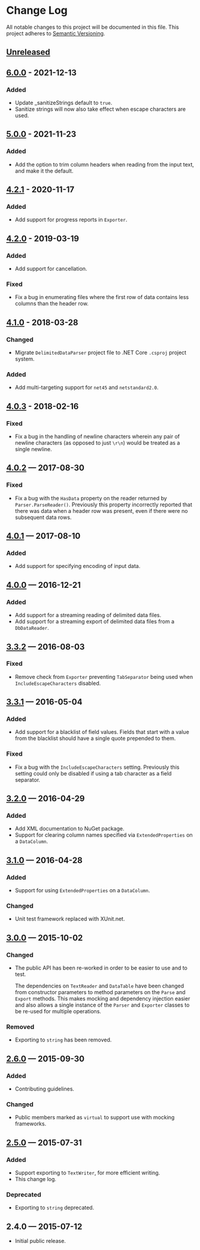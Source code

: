 # Change Log
	
All notable changes to this project will be documented in this file.
This project adheres to [Semantic Versioning](http://semver.org/).

## [Unreleased][unreleased]

## [6.0.0] - 2021-12-13

### Added

- Update _sanitizeStrings default to `true`.
- Sanitize strings will now also take effect when escape characters are used.

## [5.0.0] - 2021-11-23

### Added

- Add the option to trim column headers when reading from the input text, and make it the default.

## [4.2.1] - 2020-11-17

### Added

- Add support for progress reports in `Exporter`.

## [4.2.0] - 2019-03-19

### Added

- Add support for cancellation.

### Fixed

- Fix a bug in enumerating files where the first row of data contains less
  columns than the header row.

## [4.1.0] - 2018-03-28

### Changed

- Migrate `DelimitedDataParser` project file to .NET Core `.csproj` project system.

### Added

- Add multi-targeting support for `net45` and `netstandard2.0`.

## [4.0.3] - 2018-02-16

### Fixed

- Fix a bug in the handling of newline characters wherein any pair of newline characters
  (as opposed to just `\r\n`) would be treated as a single newline.

## [4.0.2] — 2017-08-30

### Fixed

- Fix a bug with the `HasData` property on the reader returned by
  `Parser.ParseReader()`. Previously this property incorrectly reported that
  there was data when a header row was present, even if there were no
  subsequent data rows.

## [4.0.1] — 2017-08-10

### Added

- Add support for specifying encoding of input data.

## [4.0.0] — 2016-12-21

### Added

- Add support for a streaming reading of delimited data files.
- Add support for a streaming export of delimited data files from a `DbDataReader`.

## [3.3.2] — 2016-08-03

### Fixed

- Remove check from `Exporter` preventing `TabSeparator` being used when
  `IncludeEscapeCharacters` disabled.

## [3.3.1] — 2016-05-04

### Added

- Add support for a blacklist of field values. Fields that start with a value
  from the blacklist should have a single quote prepended to them.

### Fixed

- Fix a bug with the `IncludeEscapeCharacters` setting. Previously this setting
  could only be disabled if using a tab character as a field separator.

## [3.2.0] — 2016-04-29

### Added

- Add XML documentation to NuGet package.
- Support for clearing column names specified via `ExtendedProperties` on a
  `DataColumn`.

## [3.1.0] — 2016-04-28

### Added

- Support for using `ExtendedProperties` on a `DataColumn`.

### Changed

- Unit test framework replaced with XUnit.net.

## [3.0.0] — 2015-10-02

### Changed

- The public API has been re-worked in order to be easier to use and to test.

  The dependencies on `TextReader` and `DataTable` have been changed from
  constructor parameters to method parameters on the `Parse` and `Export`
  methods. This makes mocking and dependency injection easier and also allows
  a single instance of the `Parser` and `Exporter` classes to be re-used for
  multiple operations.

### Removed

- Exporting to `string` has been removed.

## [2.6.0] — 2015-09-30

### Added

- Contributing guidelines.

### Changed
	
- Public members marked as `virtual` to support use with mocking frameworks.

## [2.5.0] — 2015-07-31
	
### Added

- Support exporting to `TextWriter`, for more efficient writing.
- This change log.
	
### Deprecated
	
- Exporting to `string` deprecated.
	
## 2.4.0 — 2015-07-12

- Initial public release.

[unreleased]: https://github.com/EnableSoftware/DelimitedDataParser/compare/v4.2.0...HEAD
[6.0.0]: https://github.com/EnableSoftware/DelimitedDataParser/compare/v5.0.0...v6.0.0
[5.0.0]: https://github.com/EnableSoftware/DelimitedDataParser/compare/v4.2.1...v5.0.0
[4.2.1]: https://github.com/EnableSoftware/DelimitedDataParser/compare/v4.2.0...v4.2.1
[4.2.0]: https://github.com/EnableSoftware/DelimitedDataParser/compare/v4.1.0...v4.2.0
[4.1.0]: https://github.com/EnableSoftware/DelimitedDataParser/compare/v4.0.3...v4.1.0
[4.0.3]: https://github.com/EnableSoftware/DelimitedDataParser/compare/v4.0.2...v4.0.3
[4.0.2]: https://github.com/EnableSoftware/DelimitedDataParser/compare/v4.0.1...v4.0.2
[4.0.1]: https://github.com/EnableSoftware/DelimitedDataParser/compare/v4.0.0...v4.0.1
[4.0.0]: https://github.com/EnableSoftware/DelimitedDataParser/compare/v3.3.2...v4.0.0
[3.3.2]: https://github.com/EnableSoftware/DelimitedDataParser/compare/v3.3.1...v3.3.2
[3.3.1]: https://github.com/EnableSoftware/DelimitedDataParser/compare/v3.2.0...v3.3.1
[3.2.0]: https://github.com/EnableSoftware/DelimitedDataParser/compare/v3.1.0...v3.2.0
[3.1.0]: https://github.com/EnableSoftware/DelimitedDataParser/compare/v3.0.0...v3.1.0
[3.0.0]: https://github.com/EnableSoftware/DelimitedDataParser/compare/v2.6.0...v3.0.0
[2.6.0]: https://github.com/EnableSoftware/DelimitedDataParser/compare/v2.5.0...v2.6.0
[2.5.0]: https://github.com/EnableSoftware/DelimitedDataParser/compare/v2.4.0...v2.5.0
